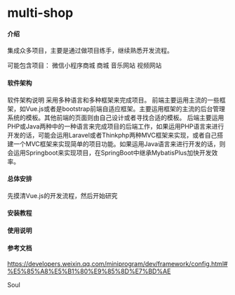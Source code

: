 # multi-shop

#### 介绍
集成众多项目，主要是通过做项目练手，继续熟悉开发流程。

可能包含项目：
微信小程序商城
商城
音乐网站
视频网站

#### 软件架构
软件架构说明
采用多种语言和多种框架来完成项目。
前端主要运用主流的一些框架，如Vue.js或者是bootstrap前端自适应框架。主要运用框架的主流的后台管理系统的模板。其他前端的页面则由自己设计或者寻找合适的模板。
后端主要运用PHP或Java两种中的一种语言来完成项目的后端工作，如果运用PHP语言来进行开发的话，可能会运用Laravel或者Thinkphp两种MVC框架来实现，或者自己搭建一个MVC框架来实现简单的项目功能。如果运用Java语言来进行开发的话，则会运用Springboot来实现项目，在SpringBoot中继承MybatisPlus加快开发效率。

#### 总体安排
先摸清Vue.js的开发流程，然后开始研究


#### 安装教程



#### 使用说明



#### 参考文档
https://developers.weixin.qq.com/miniprogram/dev/framework/config.html#%E5%85%A8%E5%B1%80%E9%85%8D%E7%BD%AE

Soul
